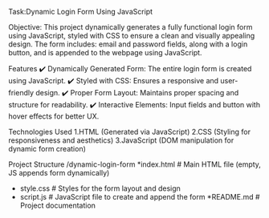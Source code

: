 Task:Dynamic Login Form Using JavaScript

Objective:
This project dynamically generates a fully functional login form using JavaScript, styled with CSS to ensure a clean and visually appealing design. 
The form includes: email and password fields, along with a login button, and is appended to the webpage using JavaScript.

Features
✔️ Dynamically Generated Form: The entire login form is created using JavaScript.
✔️ Styled with CSS: Ensures a responsive and user-friendly design.
✔️ Proper Form Layout: Maintains proper spacing and structure for readability.
✔️ Interactive Elements: Input fields and button with hover effects for better UX.


Technologies Used
1.HTML (Generated via JavaScript)
2.CSS (Styling for responsiveness and aesthetics)
3.JavaScript (DOM manipulation for dynamic form creation)



Project Structure
/dynamic-login-form
*index.html       # Main HTML file (empty, JS appends form dynamically)
* style.css        # Styles for the form layout and design
* script.js        # JavaScript file to create and append the form
*README.md        # Project documentation
